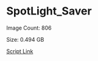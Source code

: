 # SpotLight_Saver

Image Count: 806

Size: 0.494 GB

[Script Link](https://github.com/liuyal/Archive/blob/master/Python/Utilities/Miscellaneous/spotlight_saver.py)